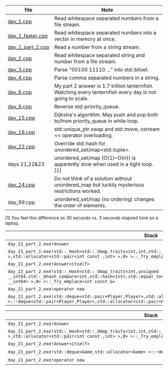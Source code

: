 file|Note
--|--
[day_1.cpp](day_1.cpp)|Read whitespace separated numbers from a file stream.
[day_1_faster.cpp](day_1_faster.cpp)|Read whitespace separated numbers into a vector in memory at once.
[day_1_part_2.cpp](day_1_part_2.cpp)|Read a number from a string stream.
[day_2.cpp](day_2.cpp)|Read whitespace separated string and number from a file stream.
[day_3.cpp](day_3.cpp)|Parse "00100 11110 ..." into std::bitset.
[day_4.cpp](day_4.cpp)|Parse comma separated numbers in a string.
[day_6.cpp](day_6.cpp)|My part 2 answer is 1.7 trillion lanternfish. Watching every lanternfish every day is not going to scale.
[day_9.cpp](day_9.cpp)|Reverse std::priority_queue.
[day_15.cpp](day_15.cpp)|Dijkstra's algorithm. May push and pop both to/from priority_queue in while loop.
[day_18.cpp](day_18.cpp)|std::unique_ptr.swap and std::move, ostream << operator overloading.
[day_22.cpp](day_22.cpp)|Override std::hash for unordered_set/map\<std::tuple\>.
days 21,22&23|unordered_set/map (O(1)~O(n)) is apparently slow when used in a tight loop. [1]
[day_24.cpp](day_24.cpp)|Do not think of a solution without unordered_map but luckily mysterious restrictions worked.
day_99.cpp|unordered_set/map (no ordering) changes the order of elements.

[1] You feel this difference as 30 seconds vs. 3 seconds elapsed time on a laptop.

Stack|Count|Weight_[ms]
--|--|--
`day_21_part_2.exe!Answer`|1921|1,917.04
`day_21_part_2.exe!std::_Hash<std::_Umap_traits<int,int,std::_Uhash_compare<int,std::hash<int>,std::equal_to<int> >,std::allocator<std::pair<int const ,int> >,0> >::_Try_emplace<int const &>`|613|612.5335
`day_21_part_2.exe!Answer<itself>`|556|554.9284
`day_21_part_2.exe!std::_Hash<std::_Umap_traits<int,unsigned __int64,std::_Uhash_compare<int,std::hash<int>,std::equal_to<int> >,std::allocator<std::pair<int const ,unsigned __int64> >,0> >::_Try_emplace<int const &>`|279|277.5927
`day_21_part_2.exe!operator new`|242|241.5179
`day_21_part_2.exe!std::deque<std::pair<Player,Player>,std::allocator<std::pair<Player,Player> > >::~deque<std::pair<Player,Player>,std::allocator<std::pair<Player,Player> > >`|215|214.4668

Stack|Count|Weight_[ms]
--|--|--
`day_21_part_2.exe!Answer`|1555|1,552.66
`day_21_part_2.exe!std::_Hash<std::_Umap_traits<int,int,std::_Uhash_compare<int,std::hash<int>,std::equal_to<int> >,std::allocator<std::pair<int const ,int> >,0> >::_Try_emplace<int const &>`|639|639.4092
`day_21_part_2.exe!Answer<itself>`|478|475.9797
`day_21_part_2.exe!std::deque<Game,std::allocator<Game> >::~deque<Game,std::allocator<Game> >`|214|213.909
`day_21_part_2.exe!operator new`|207|206.2792
